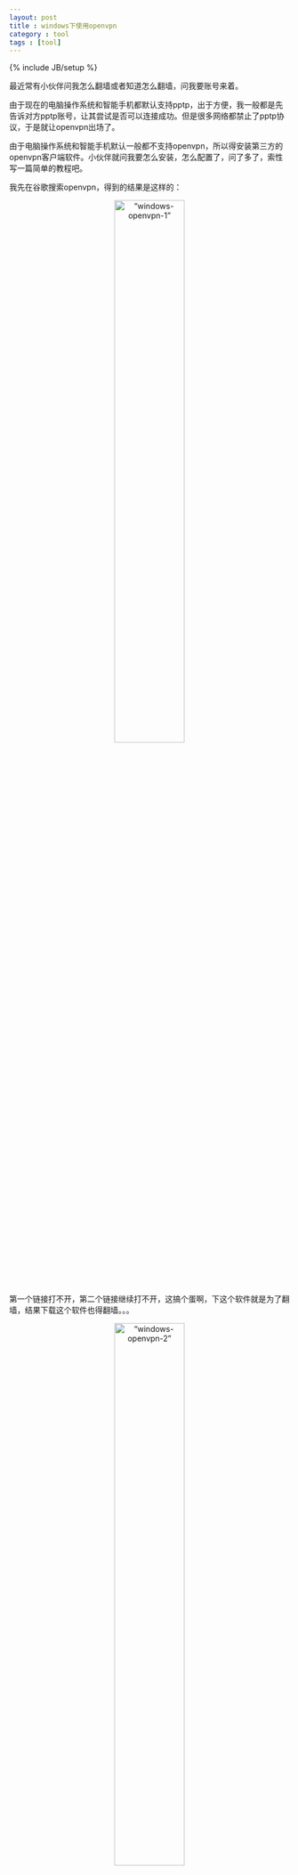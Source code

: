 ```yaml
---
layout: post
title : windows下使用openvpn
category : tool
tags : [tool]
---
```

{% include JB/setup %}

最近常有小伙伴问我怎么翻墙或者知道怎么翻墙，问我要账号来着。

由于现在的电脑操作系统和智能手机都默认支持pptp，出于方便，我一般都是先告诉对方pptp账号，让其尝试是否可以连接成功。但是很多网络都禁止了pptp协议，于是就让openvpn出场了。

由于电脑操作系统和智能手机默认一般都不支持openvpn，所以得安装第三方的openvpn客户端软件。小伙伴就问我要怎么安装，怎么配置了，问了多了，索性写一篇简单的教程吧。

我先在谷歌搜索openvpn，得到的结果是这样的：

<center><img alt=“windows-openvpn-1” src="{{ ASSET_PATH }}hooligan/img/post/windows-openvpn-1.png" width="50%" /></center>

第一个链接打不开，第二个链接继续打不开，这搞个蛋啊，下这个软件就是为了翻墙，结果下载这个软件也得翻墙。。。

<center><img alt=“windows-openvpn-2” src="{{ ASSET_PATH }}hooligan/img/post/windows-openvpn-2.png" width="50%"/></center>

不过上面这个是我小伙伴的情况，我这边有goagent，shadowsocks，pptp，openvpn等等，翻个墙不是问题。

于是我点开第一个链接，下了一个win平台的软件privatetunnel.msi，安装之后是这样的：

<center><img alt=“windows-openvpn-3” src="{{ ASSET_PATH }}hooligan/img/post/windows-openvpn-3.jpg" width="50%"/></center>

我擦，这是什么软件。。。怎么和网上的openvpn长的完全不一样。。

原来应该从第二个链接去下openvpn客户端软件，32位和64位的我都下载了，放着百度云盘上供大家下载，32位在[这里](http://pan.baidu.com/s/1o638U0a)，64位在[这里](http://pan.baidu.com/s/1dDGc8DV)

安装很简单，这里不累赘了

<center><img alt=“windows-openvpn-4” src="{{ ASSET_PATH }}hooligan/img/post/windows-openvpn-4.png" width="50%"/></center>

安装完成后把openvpn的配置文件放到上述软件安装目录的config目录里（这个配置文件问你有openvpn服务的小伙伴要吧）

<center><img alt=“windows-openvpn-5” src="{{ ASSET_PATH }}hooligan/img/post/windows-openvpn-5.jpg"/></center>

记得把文件client.conf改名成client.ovpn

然后可以双击打开软件了，如果你运气好的话，会看到这样：

<center><img alt=“windows-openvpn-6” src="{{ ASSET_PATH }}hooligan/img/post/windows-openvpn-6.jpg" width="50%"/></center>

没事，右键以管理员身份运行即可：

<center><img alt=“windows-openvpn-7” src="{{ ASSET_PATH }}hooligan/img/post/windows-openvpn-7.png" width="30%"/></center>

然后桌面右下角会出现一个图标，右键那个图标，就可以进行连接，断开连接等操作了

<center><img alt=“windows-openvpn-8” src="{{ ASSET_PATH }}hooligan/img/post/windows-openvpn-8.png" width="30%"/></center>

不出意外，等候几秒就可以连接成功了，畅游互联网吧

<center><img alt=“windows-openvpn-9” src="{{ ASSET_PATH }}hooligan/img/post/windows-openvpn-9.png" width="50%"/></center>

以上操作在win7 64位下进行，不保证其他系统情况与这个完全一样。










